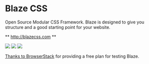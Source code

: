 # Blaze CSS

Open Source Modular CSS Framework. Blaze is designed to give you structure and a good starting point for your website.

** http://blazecss.com **

<a href="https://www.npmjs.com/package/blaze"><img src="https://img.shields.io/npm/v/blaze.svg?style=flat-square"></a>
<a href="https://www.npmjs.com/package/blaze"><img src="https://img.shields.io/npm/dm/blaze.svg?style=flat-square"></a>
<a href="https://github.com/BlazeCSS/blaze/blob/master/LICENSE"><img src="https://img.shields.io/npm/l/blaze.svg?style=flat-square"></a>

<a class="link" href="https://www.browserstack.com/">Thanks to BrowserStack</a> for providing a free plan for testing Blaze.
